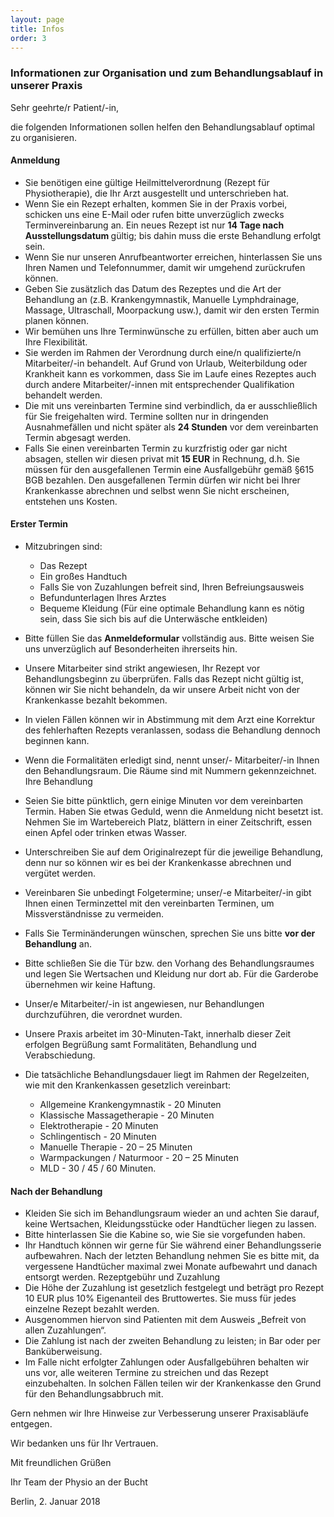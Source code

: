 ```yaml
---
layout: page
title: Infos
order: 3
---
```


### Informationen zur Organisation und zum Behandlungsablauf in unserer Praxis

Sehr geehrte/r Patient/-in,

die folgenden Informationen sollen helfen den Behandlungsablauf optimal zu organisieren.

#### Anmeldung

- Sie benötigen eine gültige Heilmittelverordnung (Rezept für Physiotherapie), die Ihr Arzt
ausgestellt und unterschrieben hat.
- Wenn Sie ein Rezept erhalten, kommen Sie in der Praxis vorbei, schicken uns eine E-Mail
oder rufen bitte unverzüglich zwecks Terminvereinbarung an. Ein neues Rezept ist nur <b> 14
Tage nach Ausstellungsdatum </b> gültig; bis dahin muss die erste Behandlung erfolgt sein.
- Wenn Sie nur unseren Anrufbeantworter erreichen, hinterlassen Sie uns Ihren Namen und
Telefonnummer, damit wir umgehend zurückrufen können.
- Geben Sie zusätzlich das Datum des Rezeptes und die Art der Behandlung an (z.B.
Krankengymnastik, Manuelle Lymphdrainage, Massage, Ultraschall, Moorpackung usw.),
damit wir den ersten Termin planen können.
- Wir bemühen uns Ihre Terminwünsche zu erfüllen, bitten aber auch um Ihre Flexibilität.
- Sie werden im Rahmen der Verordnung durch eine/n qualifizierte/n Mitarbeiter/-in
behandelt. Auf Grund von Urlaub, Weiterbildung oder Krankheit kann es vorkommen, dass
Sie im Laufe eines Rezeptes auch durch andere Mitarbeiter/-innen mit entsprechender
Qualifikation behandelt werden.
- Die mit uns vereinbarten Termine sind verbindlich, da er ausschließlich für Sie freigehalten
wird. Termine sollten nur in dringenden Ausnahmefällen und nicht später als <b>24 Stunden</b> vor
dem vereinbarten Termin abgesagt werden.
- Falls Sie einen vereinbarten Termin zu kurzfristig oder gar nicht absagen, stellen wir diesen
privat mit <b>15 EUR</b> in Rechnung, d.h. Sie müssen für den ausgefallenen Termin eine
Ausfallgebühr gemäß §615 BGB bezahlen. Den ausgefallenen Termin dürfen wir nicht bei
Ihrer Krankenkasse abrechnen und selbst wenn Sie nicht erscheinen, entstehen uns Kosten.

#### Erster Termin

- Mitzubringen sind:
  - Das Rezept
  - Ein großes Handtuch
  - Falls Sie von Zuzahlungen befreit sind, Ihren Befreiungsausweis
  - Befundunterlagen Ihres Arztes
  - Bequeme Kleidung (Für eine optimale Behandlung kann es nötig sein, dass Sie sich bis auf die Unterwäsche entkleiden)

- Bitte füllen Sie das <b>Anmeldeformular</b> vollständig aus. Bitte weisen Sie uns unverzüglich auf
Besonderheiten ihrerseits hin.
- Unsere Mitarbeiter sind strikt angewiesen, Ihr Rezept vor Behandlungsbeginn zu
überprüfen. Falls das Rezept nicht gültig ist, können wir Sie nicht behandeln, da wir unsere
Arbeit nicht von der Krankenkasse bezahlt bekommen.
- In vielen Fällen können wir in Abstimmung mit dem Arzt eine Korrektur des fehlerhaften
Rezepts veranlassen, sodass die Behandlung dennoch beginnen kann.
- Wenn die Formalitäten erledigt sind, nennt unser/- Mitarbeiter/-in Ihnen den
Behandlungsraum. Die Räume sind mit Nummern gekennzeichnet.
Ihre Behandlung
- Seien Sie bitte pünktlich, gern einige Minuten vor dem vereinbarten Termin. Haben Sie
etwas Geduld, wenn die Anmeldung nicht besetzt ist. Nehmen Sie im Wartebereich Platz,
blättern in einer Zeitschrift, essen einen Apfel oder trinken etwas Wasser.
- Unterschreiben Sie auf dem Originalrezept für die jeweilige Behandlung, denn nur so können
wir es bei der Krankenkasse abrechnen und vergütet werden.
- Vereinbaren Sie unbedingt Folgetermine; unser/-e Mitarbeiter/-in gibt Ihnen einen
Terminzettel mit den vereinbarten Terminen, um Missverständnisse zu vermeiden.
- Falls Sie Terminänderungen wünschen, sprechen Sie uns bitte <b>vor der Behandlung</b> an.
- Bitte schließen Sie die Tür bzw. den Vorhang des Behandlungsraumes und legen Sie
Wertsachen und Kleidung nur dort ab. Für die Garderobe übernehmen wir keine Haftung.
- Unser/e Mitarbeiter/-in ist angewiesen, nur Behandlungen durchzuführen, die verordnet
wurden.
- Unsere Praxis arbeitet im 30-Minuten-Takt, innerhalb dieser Zeit erfolgen Begrüßung samt
Formalitäten, Behandlung und Verabschiedung.
- Die tatsächliche Behandlungsdauer liegt im Rahmen der Regelzeiten, wie mit den
Krankenkassen gesetzlich vereinbart:
  - Allgemeine Krankengymnastik - 20 Minuten
  - Klassische Massagetherapie - 20 Minuten
  - Elektrotherapie - 20 Minuten
  - Schlingentisch - 20 Minuten
  - Manuelle Therapie - 20 – 25 Minuten
  - Warmpackungen / Naturmoor - 20 – 25 Minuten
  - MLD - 30 / 45 / 60 Minuten.


#### Nach der Behandlung

- Kleiden Sie sich im Behandlungsraum wieder an und achten Sie darauf, keine Wertsachen,
Kleidungsstücke oder Handtücher liegen zu lassen.
- Bitte hinterlassen Sie die Kabine so, wie Sie sie vorgefunden haben.
- Ihr Handtuch können wir gerne für Sie während einer Behandlungsserie aufbewahren. Nach
der letzten Behandlung nehmen Sie es bitte mit, da vergessene Handtücher maximal zwei
Monate aufbewahrt und danach entsorgt werden.
Rezeptgebühr und Zuzahlung
- Die Höhe der Zuzahlung ist gesetzlich festgelegt und beträgt pro Rezept 10 EUR plus 10%
Eigenanteil des Bruttowertes. Sie muss für jedes einzelne Rezept bezahlt werden.
- Ausgenommen hiervon sind Patienten mit dem Ausweis „Befreit von allen Zuzahlungen“.
- Die Zahlung ist nach der zweiten Behandlung zu leisten; in Bar oder per Banküberweisung.
- Im Falle nicht erfolgter Zahlungen oder Ausfallgebühren behalten wir uns vor, alle weiteren
Termine zu streichen und das Rezept einzubehalten. In solchen Fällen teilen wir der
Krankenkasse den Grund für den Behandlungsabbruch mit.

Gern nehmen wir Ihre Hinweise zur Verbesserung unserer Praxisabläufe entgegen.

Wir bedanken uns für Ihr Vertrauen.

Mit freundlichen Grüßen

Ihr Team der Physio an der Bucht

Berlin, 2. Januar 2018
